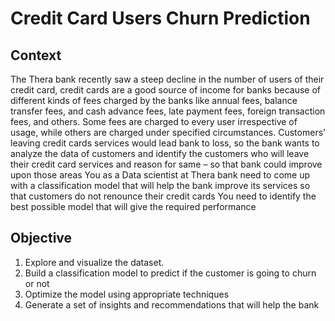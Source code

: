 # Credit Card Users Churn Prediction 
## Context
The Thera bank recently saw a steep decline in the number of users of their credit card, credit cards are a good source of income for banks because of different kinds of fees charged by the banks like annual fees, balance transfer fees, and cash advance fees, late payment fees, foreign transaction fees, and others. Some fees are charged to every user irrespective of usage, while others are charged under specified circumstances.
Customers’ leaving credit cards services would lead bank to loss, so the bank wants to analyze the data of customers and identify the customers who will leave their credit card services and reason for same – so that bank could improve upon those areas
You as a Data scientist at Thera bank need to come up with a classification model that will help the bank improve its services so that customers do not renounce their credit cards
You need to identify the best possible model that will give the required performance
## Objective
1.	Explore and visualize the dataset.
2.	Build a classification model to predict if the customer is going to churn or not
3.	Optimize the model using appropriate techniques
4.	Generate a set of insights and recommendations that will help the bank
